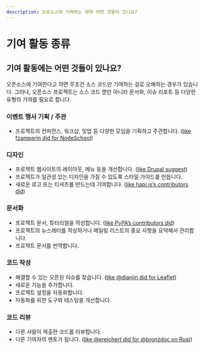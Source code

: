 ```yaml
---
description: 오픈소스에 기여하는 형태 어떤 것들이 있나요?
---
```


# 기여 활동 종류

## 기여 활동에는 어떤 것들이 있나요? <a id="id-2.&#xC624;&#xD508;&#xC18C;&#xC2A4;&#xD504;&#xB85C;&#xC81D;&#xD2B8;&#xC5D0;&#xAE30;&#xC5EC;&#xD558;&#xAE30;(&#xC791;&#xC131;&#xC911;)-&#xAE30;&#xC5EC;&#xD65C;&#xB3D9;&#xC5D0;&#xB294;&#xC5B4;&#xB5A4;&#xAC83;&#xB4E4;&#xC774;&#xC788;&#xB098;&#xC694;?"></a>

오픈소스에 기여한다고 하면 무조건 소스 코드만 기여하는 걸로 오해하는 경우가 있습니다. 그러나, 오픈소스 프로젝트는 소스 코드 뿐만 아니라 문서화, 이슈 리포트 등 다양한 유형의 기여를 필요로 합니다.

### 이벤트 행사 기획 / 주관

* 프로젝트의 컨퍼런스, 워크샵, 밋업 등 다양한 모임을 기획하고 주관합니다. \([like fzamperin did for NodeSchool](https://github.com/nodeschool/organizers/issues/406)\)

### 디자인

* 프로젝트 웹사이트의 레이아웃, 메뉴 등을 개선합니다. \([like Drupal suggest](https://www.drupal.org/community-initiatives/drupal-core/usability)\)
* 프로젝트가 일관성 있는 디자인을 가질 수 있도록 스타일 가이드를 만듭니다.
* 새로운 로고 또는 티셔츠를 만드는데 기여합니다. \([like hapi.js’s contributors did](https://github.com/hapijs/contrib/issues/68)\)

### 문서화

* 프로젝트 문서, 튜터리얼을 작성합니다. \([like PyPA’s contributors did](https://github.com/pypa/python-packaging-user-guide/issues/194)\)
* 프로젝트의 뉴스레터를 작성하거나 메일링 리스트의 중요 사항을 요약해서 관리합니다.
* 프로젝트 문서를 번역합니다.

### 코드 작성

* 해결할 수 있는 오픈된 이슈를 찾습니다. \([like @dianjin did for Leaflet](https://github.com/Leaflet/Leaflet/issues/4528#issuecomment-216520560)\)
* 새로운 기능을 추가합니다.
* 프로젝트 설정을 자동화합니다.
* 자동화를 위한 도구와 테스팅을 개선합니다.

### 코드 리뷰

* 다른 사람이 제출한 코드를 리뷰합니다.
* 다른 기여자의 멘토가 됩니다. \([like @ereichert did for @bronzdoc on Rust](https://github.com/rust-lang/book/issues/123#issuecomment-238049666)\)

